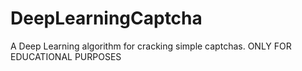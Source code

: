 # DeepLearningCaptcha
A Deep Learning algorithm for cracking simple captchas. ONLY FOR EDUCATIONAL PURPOSES
